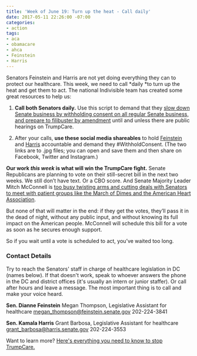 ```yaml
---
title: 'Week of June 19: Turn up the heat - Call daily'
date: 2017-05-11 22:26:00 -07:00
categories:
- action
tags:
- aca
- obamacare
- ahca
- Feinstein
- Harris
---
```


Senators Feinstein and Harris are not yet doing everything they can to protect our healthcare. This week, we need to call *daily *to turn up the heat and get them to act. The national Indivisible team has created some great resources to help us:

1. **Call both Senators daily.** Use this script to demand that they [slow down Senate business by withholding consent on all regular Senate business, and prepare to filibuster by amendment](https://www.indivisibleguide.com/resource/withholding-consent-filibuster-amendment-call-script/) until and unless there are public hearings on TrumpCare.

2. After your calls, **use these social media shareables** to hold [Feinstein](/uploads/protect_healthcare_dems-15.jpg) and [Harris](/uploads/protect_healthcare_dems-18.jpg) accountable and demand they #WithholdConsent. (The two links are to .jpg files; you can open and save them and then share on Facebook, Twitter and Instagram.)

**Our work *this week* is what will win the TrumpCare fight.** Senate Republicans are planning to vote on their still-secret bill in the next two weeks. We still don’t have text. Or a CBO score. And Senate Majority Leader Mitch McConnell is [too busy twisting arms and cutting deals with Senators to meet with patient groups like the March of Dimes and the American Heart Association](http://www.latimes.com/politics/la-na-pol-republicans-obamacare-secrecy-20170616-story.html).

But none of that will matter in the end: if they get the votes, they’ll pass it in the dead of night, without any public input, and without knowing its full impact on the American people. McConnell will schedule this bill for a vote as soon as he secures enough support.

So if you wait until a vote is scheduled to act, you’ve waited too long.

### Contact Details

Try to reach the Senators' staff in charge of healthcare legislation in DC (names below). If that doesn't work, speak to whoever answers the phone in the DC and district offices (it's usually an intern or junior staffer). Or call after hours and leave a message. The most important thing is to call and make your voice heard.

**Sen. Dianne Feinstein**
Megan Thompson, Legislative Assistant for healthcare
[megan_thompson@feinstein.senate.gov](mailto:megan_thompson@feinstein.senate.gov)
202-224-3841

**Sen. Kamala Harris**
Grant Barbosa, Legislative Assistant for healthcare
[grant_barbosa@harris.senate.gov](mailto:grant_barbosa@harris.senate.gov)
202-224-3553

Want to learn more? [Here's everything you need to know to stop TrumpCare.](https://www.indivisibleguide.com/stop-trumpcare/)
